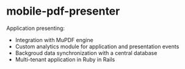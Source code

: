 # mobile-pdf-presenter

Application presenting: 
* Integration with MuPDF engine
* Custom analytics module for application and presentation events
* Backgroud data synchronization with a central database
* Multi-tenant application in Ruby in Rails
